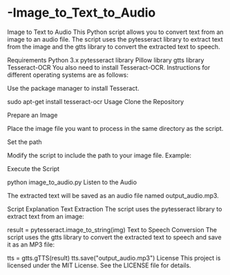 # -Image_to_Text_to_Audio
 Image to Text to Audio
This Python script allows you to convert text from an image to an audio file. The script uses the pytesseract library to extract text from the image and the gtts library to convert the extracted text to speech.

Requirements
Python 3.x
pytesseract library
Pillow library
gtts library
Tesseract-OCR
You also need to install Tesseract-OCR. Instructions for different operating systems are as follows:

Use the package manager to install Tesseract.

sudo apt-get install tesseract-ocr
Usage
Clone the Repository

Prepare an Image

Place the image file you want to process in the same directory as the script.

Set the path

Modify the script to include the path to your image file. Example:

Execute the Script

python image_to_audio.py
Listen to the Audio

The extracted text will be saved as an audio file named output_audio.mp3.

Script Explanation
Text Extraction
The script uses the pytesseract library to extract text from an image:

result = pytesseract.image_to_string(img)
Text to Speech Conversion
The script uses the gtts library to convert the extracted text to speech and save it as an MP3 file:

tts = gtts.gTTS(result)
tts.save("output_audio.mp3")
License
This project is licensed under the MIT License. See the LICENSE file for details.
